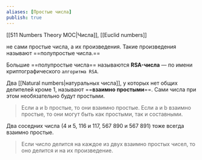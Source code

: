 ```yaml
---
aliases: [Простые числа]
publish: true
---
```


[[511 Numbers Theory MOC|Числа]], [[Euclid numbers]]

не сами простые числа, а их произведения. Такие произведения называют ==полупростые числа.==

Большие ==полупростые числа== называются **RSA-числа** — по имени криптографического `алгоритма RSA`.

Два [[Natural numbers|натуральных числа]], у которых нет общих делителей кроме 1, называют ==**взаимно простыми**==. Сами числа при этом необязательно будут простыми.

>Если a и b простые, то они взаимно простые.
  Если a и b взаимно простые, то они могут быть как простыми, так и составными.

Два соседних числа (4 и 5, 116 и 117, 567 890 и 567 891) тоже всегда взаимно простые.


> Если число делится на каждое из двух взаимно простых чисел, то оно делится и на их произведение.
